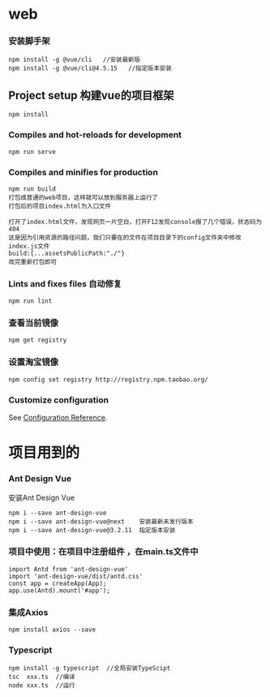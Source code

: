 # web

### 安装脚手架
```
npm install -g @vue/cli   //安装最新版
npm install -g @vue/cli@4.5.15   //指定版本安装
```

## Project setup 构建vue的项目框架
```
npm install
```

### Compiles and hot-reloads for development
```
npm run serve
```

### Compiles and minifies for production
```
npm run build
打包成普通的web项目，这样就可以放到服务器上运行了
打包后的项目index.html为入口文件

打开了index.html文件，发现网页一片空白，打开F12发现console报了几个错误，状态码为404
这是因为引用资源的路径问题，我们只要在的文件在项目目录下的config文件夹中修改index.js文件
build:{...assetsPublicPath:"./"} 
改完重新打包即可
```

### Lints and fixes files 自动修复
```
npm run lint
```

### 查看当前镜像
```
npm get registry
```

### 设置淘宝镜像
```
npm config set registry http://registry.npm.taobao.org/
```

### Customize configuration
See [Configuration Reference](https://cli.vuejs.org/config/).



# 项目用到的
### Ant Design Vue
安装Ant Design Vue
```
npm i --save ant-design-vue
npm i --save ant-design-vue@next    安装最新未发行版本
npm i --save ant-design-vue@3.2.11  指定版本安装
```

### 项目中使用：在项目中注册组件 ，在main.ts文件中
```
import Antd from 'ant-design-vue'
import 'ant-design-vue/dist/antd.css'
const app = createApp(App);
app.use(Antd).mount('#app');
```

###  集成Axios
```
npm install axios --save
```

### Typescript 
```
npm install -g typescript  //全局安装TypeScipt
tsc  xxx.ts  //编译
node xxx.ts  //运行
```